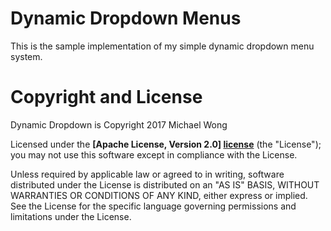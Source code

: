 Dynamic Dropdown Menus
======================
This is the sample implementation of my simple dynamic dropdown menu system.


Copyright and License
=====================
Dynamic Dropdown is Copyright 2017 Michael Wong

Licensed under the **[Apache License, Version 2.0] [license]** (the "License"); you may not use this software except in compliance with the License.

Unless required by applicable law or agreed to in writing, software distributed under the License is distributed on an "AS IS" BASIS, WITHOUT WARRANTIES OR CONDITIONS OF ANY KIND, either express or implied. See the License for the specific language governing permissions and limitations under the License.

[license]: http://www.apache.org/licenses/LICENSE-2.0
